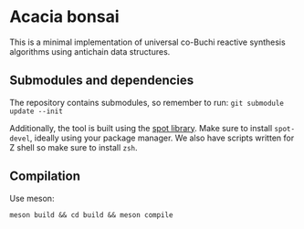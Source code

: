 # Acacia bonsai

This is a minimal implementation of universal co-Buchi reactive synthesis
algorithms using antichain data structures.

## Submodules and dependencies
The repository contains submodules, so remember to run:
`git submodule update --init`

Additionally, the tool is built using the [spot library](https://spot.lrde.epita.fr/install.html).
Make sure to install `spot-devel`, ideally using your package manager. We also have scripts
written for Z shell so make sure to install `zsh`.

## Compilation
Use meson:
```
meson build && cd build && meson compile
```
